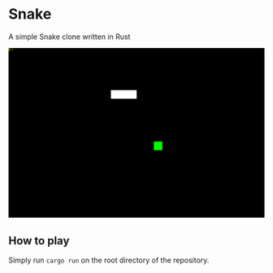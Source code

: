 # Snake

A simple Snake clone written in Rust

![A screen capture of the game running](img/snake.gif)

## How to play

Simply run `cargo run` on the root directory of the repository.